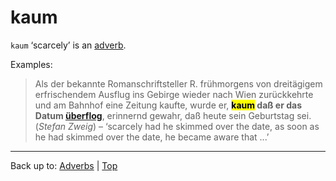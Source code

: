# kaum

`kaum` ‘scarcely’ is an [adverb](../../index.md).

Examples:

> Als der bekannte Romanschriftsteller R. frühmorgens von dreitägigem erfrischendem Ausflug ins Gebirge wieder nach Wien zurückkehrte und am Bahnhof eine Zeitung kaufte, wurde er, **<mark>kaum</mark> daß er das Datum [überflog](../../../verbs/ue/ueb/ueberfliegen.md)**, erinnernd gewahr, daß heute sein Geburtstag sei.  (*Stefan Zweig*) – ‘scarcely had he skimmed over the date, as soon as he had skimmed over the date, he became aware that ...’

----

Back up to: [Adverbs](../../index.md) | [Top](../../../index.md)
